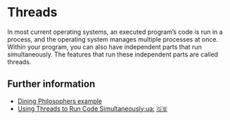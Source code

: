 # Threads

In most current operating systems, an executed program’s code is run in a process, and the operating system manages multiple processes at once.
Within your program, you can also have independent parts that run simultaneously. The features that run these independent parts are called threads.

## Further information

- [Dining Philosophers example](https://doc.rust-lang.org/1.4.0/book/dining-philosophers.html)
- [Using Threads to Run Code Simultaneously](https://doc.rust-lang.org/book/ch16-01-threads.html)[:ua:](https://rustlangua.github.io/rustbookua.github.io/ch16-01-threads.html) [:uk:](https://doc.rust-lang.org/stable/book/ch16-01-threads.html)
